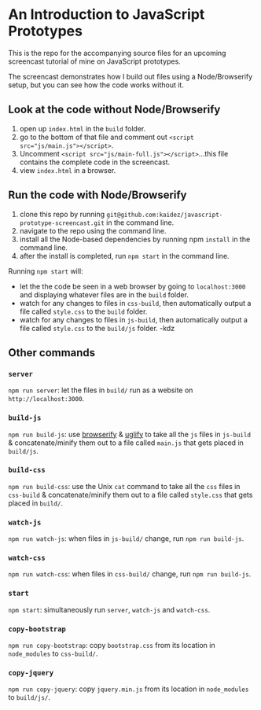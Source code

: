 # An Introduction to JavaScript Prototypes

This is the repo for the accompanying source files for an upcoming screencast tutorial of mine on JavaScript prototypes.

The screencast demonstrates how I build out files using a Node/Browserify setup, but you can see how the code works without it.

## Look at the code without Node/Browserify

1. open up `index.html` in the `build` folder.
2. go to the bottom of that file and comment out `<script src="js/main.js"></script>`.
3. Uncomment `<script src="js/main-full.js"></script>`...this file contains the complete code in the screencast.
4. view `index.html` in a browser.

## Run the code with Node/Browserify

1. clone this repo by running `git@github.com:kaidez/javascript-prototype-screencast.git` in the command line.
2. navigate to the repo using the command line.
3. install all the Node-based dependencies by running npm `install` in the command line.
4. after the install is completed, run  `npm start` in the command line.

Running `npm start` will:

* let the the code be seen in a web browser by going to `localhost:3000` and displaying whatever files are in the `build` folder.
* watch for any changes to files in `css-build`, then automatically output a file called `style.css` to the `build` folder.
* watch for any changes to files in `js-build`, then automatically output a file called `style.css` to the `build/js` folder.
-kdz

## Other commands

### `server`
`npm run server`: let the files in `build/` run as a website on `http://localhost:3000`.

### `build-js`
`npm run build-js`: use [browserify](http://browserify.org/) & [uglify](https://www.npmjs.com/package/uglifyjs) to take all the `js` files in `js-build` & concatenate/minify them out to a file called `main.js` that gets placed in `build/js`.

### `build-css`
`npm run build-css`: use the Unix `cat` command to take all the `css` files in `css-build` & concatenate/minify them out to a file called `style.css` that gets placed in `build/`.

### `watch-js`
`npm run watch-js`: when files in `js-build/` change, run `npm run build-js`.

### `watch-css`
`npm run watch-css`: when files in `css-build/` change, run `npm run build-js`.

### `start`
`npm start`: simultaneously run `server`, `watch-js` and `watch-css`.

### `copy-bootstrap`
`npm run copy-bootstrap`: copy `bootstrap.css` from its location in `node_modules` to `css-build/`.

### `copy-jquery`
`npm run copy-jquery`: copy `jquery.min.js` from its location in `node_modules` to `build/js/`.


<!--["Introduction to JavaScript Prototypes"](http://kaidez.com/javascript-prototypes-tutorial)
  -->
